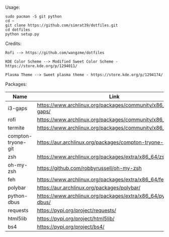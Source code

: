 Usage:

    sudo pacman -S git python
    cd ~
    git clone https://github.com/simrat39/dotfiles.git
    cd dotfiles
    python setup.py

Credits:

    Rofi --> https://github.com/wangzme/dotfiles

    KDE Color Scheme --> Modified Sweet Color Scheme - https://store.kde.org/p/1294011/

    Plasma Theme --> Sweet plasma theme - https://store.kde.org/p/1294174/

Packages:

| Name        | Link           |
| ------------- |-------------|
| i3-gaps | https://www.archlinux.org/packages/community/x86_64/i3-gaps/ |
| rofi | https://www.archlinux.org/packages/community/x86_64/rofi/ |
| termite | https://www.archlinux.org/packages/community/x86_64/termite/ |
| compton-tryone-git | https://aur.archlinux.org/packages/compton-tryone-git/ |
| zsh | https://www.archlinux.org/packages/extra/x86_64/zsh/ |
| oh-my-zsh | https://github.com/robbyrussell/oh-my-zsh |
| feh | https://www.archlinux.org/packages/extra/x86_64/feh/ |
| polybar | https://aur.archlinux.org/packages/polybar/ |
| python-dbus | https://www.archlinux.org/packages/extra/x86_64/python-dbus/ |
| requests | https://pypi.org/project/requests/ |
| html5lib | https://pypi.org/project/html5lib/ |
| bs4 | https://pypi.org/project/bs4/ |